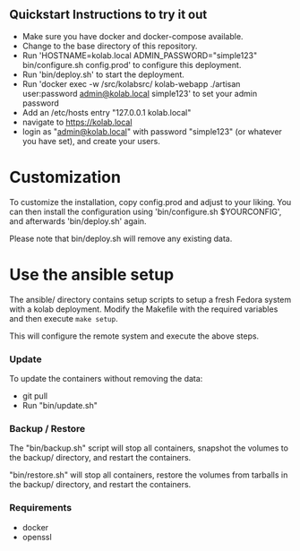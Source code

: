 ## Quickstart Instructions to try it out

* Make sure you have docker and docker-compose available.
* Change to the base directory of this repository.
* Run 'HOSTNAME=kolab.local ADMIN_PASSWORD="simple123" bin/configure.sh config.prod' to configure this deployment.
* Run 'bin/deploy.sh' to start the deployment.
* Run 'docker exec -w /src/kolabsrc/ kolab-webapp ./artisan user:password admin@kolab.local simple123' to set your admin password
* Add an /etc/hosts entry  "127.0.0.1 kolab.local"
* navigate to https://kolab.local
* login as "admin@kolab.local" with password "simple123" (or whatever you have set), and create your users.

# Customization

To customize the installation, copy config.prod and adjust to your liking. You can then install the configuration using 'bin/configure.sh $YOURCONFIG',
and afterwards 'bin/deploy.sh' again.

Please note that bin/deploy.sh will remove any existing data.

# Use the ansible setup

The ansible/ directory contains setup scripts to setup a fresh Fedora system with a kolab deployment.
Modify the Makefile with the required variables and then execute `make setup`.

This will configure the remote system and execute the above steps.

### Update

To update the containers without removing the data:

* git pull
* Run "bin/update.sh"

### Backup / Restore

The "bin/backup.sh" script will stop all containers, snapshot the volumes to the backup/ directory, and restart the containers.

"bin/restore.sh"  will stop all containers, restore the volumes from tarballs in the backup/ directory, and restart the containers.


### Requirements
* docker
* openssl
